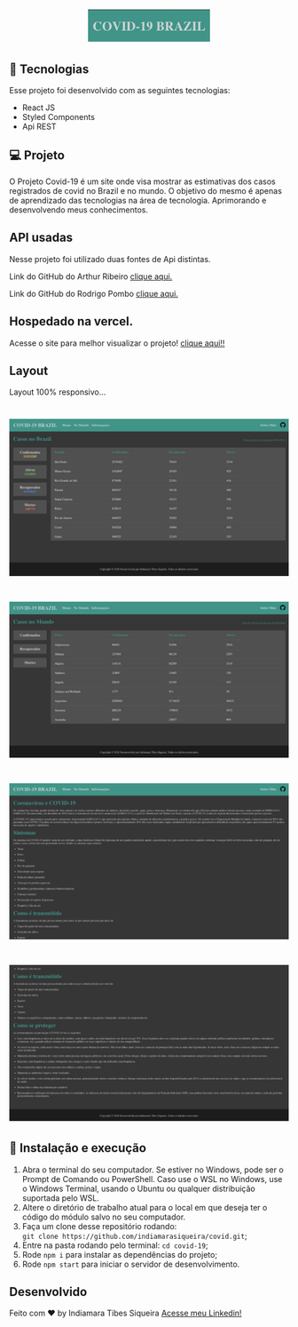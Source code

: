 <h1 align="center">
  <img alt="covid"  src="assets/logo.jpeg" width="220px" />
</h1>


## 🚀 Tecnologias

Esse projeto foi desenvolvido com as seguintes tecnologias:

- React JS
- Styled Components
- Api REST


## 💻 Projeto

O Projeto Covid-19 é um site onde visa mostrar as estimativas dos casos registrados de covid no Brazil e no mundo. 
O objetivo do mesmo é apenas de aprendizado das tecnologias na área de tecnologia. Aprimorando e desenvolvendo meus conhecimentos.


## API usadas

Nesse projeto foi utilizado duas fontes de Api distintas.

Link do GitHub do Arthur Ribeiro [clique aqui.](https://github.com/devarthurribeiro/covid19-brazil-api)

Link do GitHub do Rodrigo Pombo [clique aqui.](https://github.com/pomber/covid19)


## Hospedado na vercel.

Acesse o site para melhor visualizar o projeto! [clique aqui!!](https://covid-tawny.vercel.app/)


## Layout 

Layout 100% responsivo...

<h1>
  <img alt="covid"  src="assets/img1.jpeg" />
</h1>

<h1>
  <img alt="covid"  src="assets/img2.jpeg"  />
</h1>

<h1>
  <img alt="covid"  src="assets/img3.jpeg" />
</h1>

<h1>
  <img alt="covid"  src="assets/img4.jpeg"  />
</h1>

## 🚀 Instalação e execução

1. Abra o terminal do seu computador. Se estiver no Windows, pode ser o Prompt de Comando ou PowerShell. Caso use o WSL no Windows, use o Windows Terminal, usando o Ubuntu ou qualquer distribuição suportada pelo WSL. 
2. Altere o diretório de trabalho atual para o local em que deseja ter o código do módulo salvo no seu computador.
3. Faça um clone desse repositório rodando: <br> `git clone https://github.com/indiamarasiqueira/covid.git`;
4. Entre na pasta rodando pelo terminal: `cd covid-19`;
5. Rode `npm i` para instalar as dependências do projeto;
6. Rode `npm start` para iniciar o servidor de desenvolvimento.


## Desenvolvido 

Feito com ♥ by Indiamara Tibes Siqueira [Acesse meu Linkedin!](https://www.linkedin.com/in/indiamara-tibes-siqueira)
